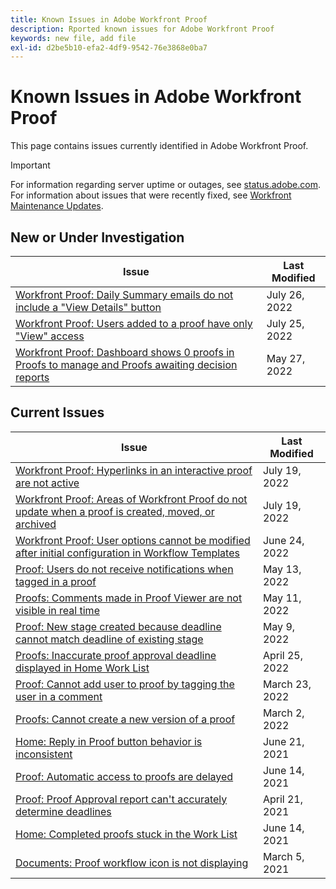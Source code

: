 ```yaml
---
title: Known Issues in Adobe Workfront Proof
description: Rported known issues for Adobe Workfront Proof
keywords: new file, add file
exl-id: d2be5b10-efa2-4df9-9542-76e3868e0ba7
---
```

# Known Issues in Adobe Workfront Proof

This page contains issues currently identified in Adobe Workfront Proof.

>[!IMPORTANT]
>
>For information regarding server uptime or outages, see [status.adobe.com](https://status.adobe.com). For information about issues that were recently fixed, see [Workfront Maintenance Updates](../maintenance/current-updates.md).

## New or Under Investigation

|Issue  |Last Modified   | 
|---|---|
| [Workfront Proof: Daily Summary emails do not include a "View Details" button](known-issues-workfront-proof/proof-daily-summary-email-no-view-details-button.md) | July 26, 2022 | 
|[Workfront Proof: Users added to a proof have only "View" access](known-issues-workfront-proof/proof-added-users-have-only-view.md) | July 25, 2022 | 
|[Workfront Proof: Dashboard shows 0 proofs in Proofs to manage and Proofs awaiting decision reports](known-issues-workfront-proof/zero-proofs-to-manage.md) | May 27, 2022 | 

## Current Issues

| **Issue** | **Last Modified** |
|-----------------------------------------------------------------------------------|-------------------|
| [Workfront Proof: Hyperlinks in an interactive proof are not active](known-issues-workfront-proof/proof-hyperlinks-are-not-active.md)| July 19, 2022 |
|[Workfront Proof: Areas of Workfront Proof do not update when a proof is created, moved, or archived](known-issues-workfront-proof/proof-areas-not-update-when-proof-moved.md) | July 19, 2022 | 
|[Workfront Proof: User options cannot be modified after initial configuration in Workflow Templates](known-issues-workfront-proof/user-options-cannot-be-modified-after-initial-configuration.md) | June 24, 2022 | 
| [Proof: Users do not receive notifications when tagged in a proof](known-issues-workfront-proof/users-do-not-receive-notifications-when-tagged-in-a-proof.md) | May 13, 2022 |
| [Proofs: Comments made in Proof Viewer are not visible in real time](known-issues-workfront-proof/comments-not-visible-in-real-time.md) | May 11, 2022 |
| [Proof: New stage created because deadline cannot match deadline of existing stage](known-issues-workfront-proof/new-stage-created.md) | May 9, 2022 |
| [Proofs: Inaccurate proof approval deadline displayed in Home Work List](known-issues-workfront-proof/inaccurate-proof-approval-deadline-displayed.md) | April 25, 2022 |
| [Proof: Cannot add user to proof by tagging the user in a comment](known-issues-workfront-proof/cannot-add-user-to-proof.md) | March 23, 2022 |
| [Proofs: Cannot create a new version of a proof](known-issues-workfront-proof/cannot-create-a-new-version-of-a-proof.md) | March 2, 2022 |
| [Home: Reply in Proof button behavior is inconsistent](known-issues-workfront-proof/reply-in-proof-button-behavior-is-inconsistent.md) | June 21, 2021 |
| [Proof: Automatic access to proofs are delayed](known-issues-workfront-proof/automatic-access-to-proofs-are-delayed.md) | June 14, 2021 |
| [Proof: Proof Approval report can't accurately determine deadlines](known-issues-workfront-proof/proof-approval-report-cant-accurately-determine-deadlines.md) | April 21, 2021 |
| [Home: Completed proofs stuck in the Work List](known-issues-workfront-proof/completed-proofs-stuck-in-the-work-list.md) | June 14, 2021 |
| [Documents: Proof workflow icon is not displaying](known-issues-workfront-proof/proof-workflow-icon-is-not-displaying.md) | March 5, 2021 |
